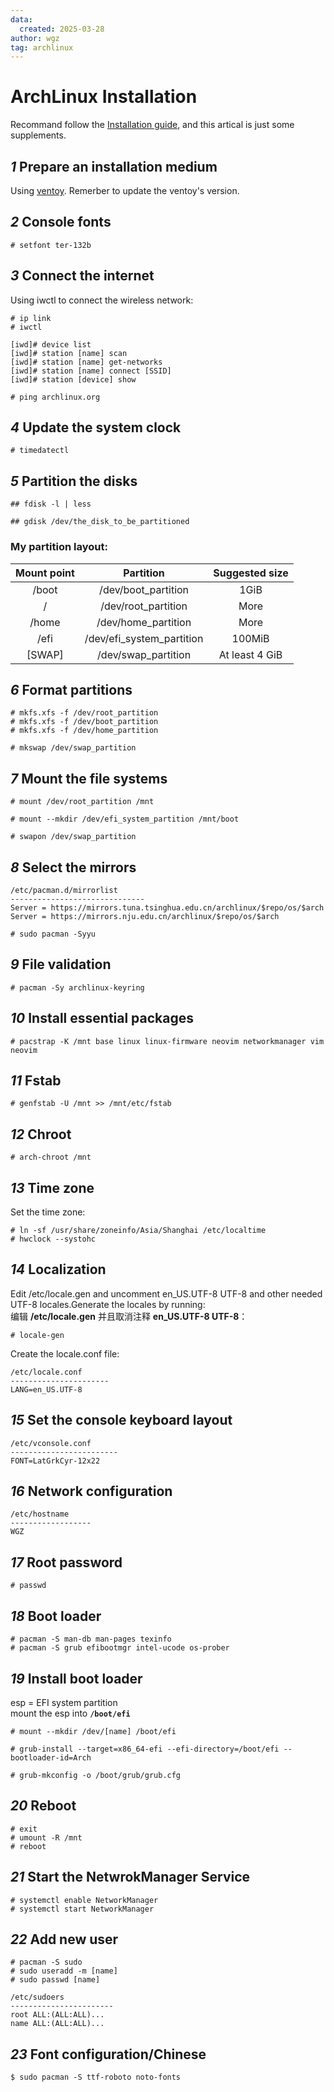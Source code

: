 ```yaml
---
data: 
  created: 2025-03-28
author: wgz
tag: archlinux
---
```


# ArchLinux Installation

Recommand follow the [Installation guide](https://wiki.archlinux.org/title/Installation_guide), and this artical is just some supplements.



## *1* Prepare an installation medium
Using [ventoy](https://www.ventoy.net/cn/index.html). 
Remerber to update the ventoy's version.

## *2* Console fonts
```
# setfont ter-132b
```

## *3* Connect the internet
Using iwctl to connect the wireless network:
```
# ip link
# iwctl

[iwd]# device list
[iwd]# station [name] scan
[iwd]# station [name] get-networks
[iwd]# station [name] connect [SSID]
[iwd]# station [device] show

# ping archlinux.org
```

## *4* Update the system clock
```
# timedatectl
```

## *5* Partition the disks
```
## fdisk -l | less

## gdisk /dev/the_disk_to_be_partitioned
```

###  My partition layout:
| Mount point | Partition | Suggested size |
|:-:|:-:|:-:|
| /boot | /dev/boot_partition| 1GiB |
| / | /dev/root_partition | More |
| /home | /dev/home_partition | More |
| /efi | /dev/efi_system_partition | 100MiB |
| [SWAP] | /dev/swap_partition | At least 4 GiB |


## *6* Format partitions
```shell
# mkfs.xfs -f /dev/root_partition
# mkfs.xfs -f /dev/boot_partition
# mkfs.xfs -f /dev/home_partition

# mkswap /dev/swap_partition
```

## *7* Mount the file systems
```
# mount /dev/root_partition /mnt

# mount --mkdir /dev/efi_system_partition /mnt/boot

# swapon /dev/swap_partition
```

## *8* Select the mirrors
```shell
/etc/pacman.d/mirrorlist
------------------------------
Server = https://mirrors.tuna.tsinghua.edu.cn/archlinux/$repo/os/$arch
Server = https://mirrors.nju.edu.cn/archlinux/$repo/os/$arch

# sudo pacman -Syyu
```

## *9* File validation
```shell
# pacman -Sy archlinux-keyring
```

## *10* Install essential packages
```
# pacstrap -K /mnt base linux linux-firmware neovim networkmanager vim neovim
```

## *11* Fstab
```
# genfstab -U /mnt >> /mnt/etc/fstab
```

## *12* Chroot
```
# arch-chroot /mnt
```

## *13* Time zone
Set the time zone:
```shell
# ln -sf /usr/share/zoneinfo/Asia/Shanghai /etc/localtime
# hwclock --systohc
```

## *14* Localization
Edit /etc/locale.gen and uncomment en_US.UTF-8 UTF-8 and other needed UTF-8 locales.Generate the locales by running:  
编辑 **/etc/locale.gen** 并且取消注释 **en_US.UTF-8 UTF-8**：
```
# locale-gen
```

Create the locale.conf file:
```
/etc/locale.conf
----------------------
LANG=en_US.UTF-8
```


## *15* Set the console keyboard layout
```shell
/etc/vconsole.conf
------------------------
FONT=LatGrkCyr-12x22
```

## *16* Network configuration
```
/etc/hostname
------------------
WGZ
```

## *17* Root password
```
# passwd
```

## *18* Boot loader
```shell
# pacman -S man-db man-pages texinfo
# pacman -S grub efibootmgr intel-ucode os-prober
```

## *19* Install boot loader
esp = EFI system partition  
mount the esp into **`/boot/efi`**
```shell
# mount --mkdir /dev/[name] /boot/efi

# grub-install --target=x86_64-efi --efi-directory=/boot/efi --bootloader-id=Arch

# grub-mkconfig -o /boot/grub/grub.cfg
```

## *20* Reboot
```
# exit
# umount -R /mnt
# reboot
```

## *21* Start the NetwrokManager Service 
```shell
# systemctl enable NetworkManager
# systemctl start NetworkManager
```

## *22* Add new user
```shell
# pacman -S sudo
# sudo useradd -m [name]
# sudo passwd [name]

/etc/sudoers  
-----------------------
root ALL:(ALL:ALL)...
name ALL:(ALL:ALL)...
```

##  *23* Font configuration/Chinese
```
$ sudo pacman -S ttf-roboto noto-fonts
```



